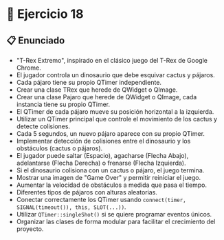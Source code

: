 # 🧪 Ejercicio 18

## 📋 Enunciado

- "T-Rex Extremo", inspirado en el clásico juego del T-Rex de Google Chrome.
- El jugador controla un dinosaurio que debe esquivar cactus y pájaros.
- Cada pájaro tiene su propio QTimer independiente.
- Crear una clase TRex que herede de QWidget o QImage.
- Crear una clase Pajaro que herede de QWidget o QImage, cada instancia tiene su propio QTimer.
- El QTimer de cada pájaro mueve su posición horizontal a la izquierda.
- Utilizar un QTimer principal que controle el movimiento de los cactus y detecte colisiones.
- Cada 5 segundos, un nuevo pájaro aparece con su propio QTimer.
- Implementar detección de colisiones entre el dinosaurio y los obstáculos (cactus o pájaros).
- El jugador puede saltar (Espacio), agacharse (Flecha Abajo), adelantarse (Flecha Derecha) o frenarse (Flecha Izquierda).
- Si el dinosaurio colisiona con un cactus o pájaro, el juego termina.
- Mostrar una imagen de "Game Over" y permitir reiniciar el juego.
- Aumentar la velocidad de obstáculos a medida que pasa el tiempo.
- Diferentes tipos de pájaros con alturas aleatorias.
- Conectar correctamente los QTimer usando `connect(timer, SIGNAL(timeout()), this, SLOT(...))`.
- Utilizar `QTimer::singleShot()` si se quiere programar eventos únicos.
- Organizar las clases de forma modular para facilitar el crecimiento del proyecto.
